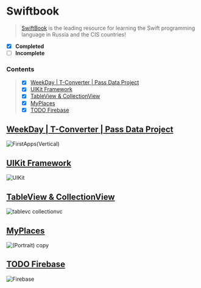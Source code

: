 # Swiftbook
  >[SwiftBook](https://swiftbook.ru/) is the leading resource for learning the Swift programming language in Russia and the CIS countries!

 - [x] **Completed**
 - [ ] **Incomplete**

### Contents  
>- [x] [WeekDay | T-Converter | Pass Data Project](#1)
>- [x] [UIKit Framework](#2)
>- [x] [TableView & CollectionView](#3)
>- [x] [MyPlaces](#4)
>- [x] [TODO Firebase](#5) 


<a name="1"></a>
## [WeekDay | T-Converter | Pass Data Project](https://github.com/mrgsdev/Swiftbook/edit/main/FirstApps/)
![FirstApps(Vertical)](https://github.com/mrgsdev/Swiftbook/assets/157994617/d5a195d7-ddce-48ff-ba51-fa344bbb1951)

<a name="2"></a>
## [UIKit Framework](https://github.com/mrgsdev/Swiftbook/tree/main/Framework-UIKit)
![UIKit](https://github.com/mrgsdev/Swiftbook/assets/157994617/78ac2bd1-2fbc-4e37-af61-2dcef2062fb9)

<a name="3"></a>
## [TableView & CollectionView](https://github.com/mrgsdev/Swiftbook/tree/main/TableView%26CollectionVIew) 
![tablevc collectionvc](https://github.com/mrgsdev/Swiftbook/assets/157994617/d44fa195-9863-4947-a293-5065d1a1809f)

<a name="4"></a>
## [MyPlaces](https://github.com/mrgsdev/Swiftbook/tree/main/MyPlaces) 
![(Portrait) copy](https://github.com/mrgsdev/Swiftbook/assets/157994617/0f336306-cbda-4979-af3f-3db710a51655)

<a name="5"></a>
## [TODO Firebase](https://github.com/mrgsdev/Swiftbook/tree/main/TODO)
![Firebase](https://github.com/mrgsdev/Swiftbook/assets/157994617/9f7db94f-7d10-4122-8b3a-23f25cfe3ba0)

